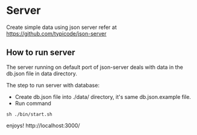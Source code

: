 # Server

Create simple data using json server refer at https://github.com/typicode/json-server

## How to run server

The server running on default port of json-server deals with data in the db.json file in data directory.

The step to run server with database:
+ Create db.json file into ./data/ directory, it's same db.json.example file.
+ Run command
```
sh ./bin/start.sh
```

enjoys!
http://localhost:3000/